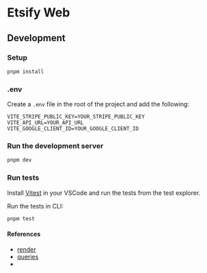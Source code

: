 # Etsify Web

## Development

### Setup

```bash
pnpm install
```

### .env

Create a `.env` file in the root of the project and add the following:

```env
VITE_STRIPE_PUBLIC_KEY=YOUR_STRIPE_PUBLIC_KEY
VITE_API_URL=YOUR_API_URL
VITE_GOOGLE_CLIENT_ID=YOUR_GOOGLE_CLIENT_ID
```

### Run the development server

```bash
pnpm dev
```

### Run tests

Install [Vitest](https://marketplace.visualstudio.com/items?itemName=vitest.explorer) in your VSCode and run the tests from the test explorer.

Run the tests in CLI:

```bash
pnpm test
```


#### References

- [render](https://testing-library.com/docs/react-testing-library/api#render)
- [queries](https://testing-library.com/docs/queries/about/)
- 


